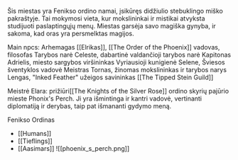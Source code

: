 Šis miestas yra Fenikso ordino namai, įsikūręs didžiulio stebuklingo miško pakraštyje. Tai mokymosi vieta, kur mokslininkai ir mistikai atvyksta studijuoti paslaptingųjų menų. Miestas garsėja savo magiška gynyba, ir sakoma, kad oras yra persmelktas magijos.

Main npcs:
Arhemagas [[Elrikas]], [[The Order of the Phoenix]] vadovas, filosofas
Tarybos narė Celeste, dabartinė valdančioji tarybos narė
Kapitonas Adrielis, miesto sargybos viršininkas
Vyriausioji kunigienė Selene, Šviesos šventyklos vadovė
Meistras Tornas, žinomas mokslininkas ir tarybos narys
Lengas, "Inked Feather" užeigos savininkas [[The Tipped Stein Guild]]


Meistrė Elara: prižiūri[[The Knights of the Silver Rose]] ordino skyrių pajūrio mieste Phonix's Perch. Ji yra išmintinga ir kantri vadovė, vertinanti diplomatiją ir derybas, taip pat išmananti gydymo meną.

Fenikso Ordinas

-   [[Humans]]
-   [[Tieflings]]
-   [[Aasimars]]
![[phoenix_s_perch.png]]